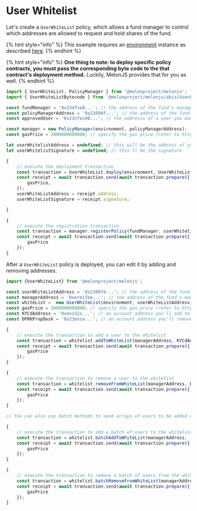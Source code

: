 # User Whitelist

Let's create a `UserWhiteList` policy, which allows a fund manager to control which addresses are allowed to request and hold shares of the fund.

{% hint style="info" %}
This example requires an [environment](../../building-blocks/environment/) instance as described [here](../../building-blocks/environment/).
{% endhint %}

{% hint style="info" %}
**One thing to note: to deploy specific policy contracts, you must pass the corresponding byte code to the that contract's deployment method.** Luckily, MelonJS provides that for you as well.
{% endhint %}

```javascript
import { UserWhiteList, PolicyManager } from '@melonproject/melonjs';
import { UserWhiteListBytecode } from '@melonproject/melonjs/abis/UserWhitelist.bin';

const fundManager = '0x234fse8...'; // the address of the fund's manager 
const policyManagerAddress = '0x23890f...'; // the address of the fund's PolicyManger contract
const approvedUser = '0x23nfes98...'; // the addresss of a user you want on the whiteLis

const manager = new PolicyManager(environment, policyManagerAddress);
const gasPrice = 2000000000000; // specify the gas price (refer to http://ethgasstation.info/).

let userWhitelistAddress = undefined; // this will be the address of your newly-deployed max positions contract
let userWhitelistSignature = undefined; // this'll be the signature

{
    // execute the deployment transaction
    const transaction = UserWhiteList.deploy(environment, UserWhiteListByteCode, fundManager, [approvedUser]);
    const receipt = await transaction.send(await transaction.prepare({
        gasPrice,
    });
    userWhiteListAddress = receipt.address;
    userWhiteListSignature = receipt.signature;    

}

{
    // execute the registration transaction
    const transaction = manager.registerPolicy(fundManager, userWhitelistSignature, userWhitelistAddress)
    const receipt = await transaction.send(await transaction.prepare({
        gasPrice
    });
}
```

After a `UserWhiteList` policy is deployed, you can edit it by adding and removing addresses.

```javascript
import {UserWhiteList} from '@melonproject/melonjs';

const userWhiteListAddress = '0x2309fd...'; // the address of the fund's UserWhiteList
const managerAddress = '0xermifoe...'; // the address of the fund's manager
const whiteList =  new UserWhiteList(environment, userWhiteListAddress)
const gasPrice = 2000000000000; // specify the gas price (refer to http://ethgasstation.info/).
const KYCdAddress = '0xens32s...'; // an account address you'll add to the list
const DPRKPropDesk = '0x23enso...'; // an account address you'll remove from the list

{
    // execute the transaction to add a user to the whitelist
    const transaction = whitelist.addToWhiteList(managerAddress, KYCdAddress);
    const receipt = await transaction.send(await transaction.prepare({
        gasPrice
    });
}

{
    // execute the transaction to remove a user to the whitelist
    const transaction = whitelist.removeFromWhiteList(managerAddress, DPRKPropDesk);
    const receipt = await transaction.send(await transaction.prepare({
        gasPrice
    });
}

// You can also use batch methods to send arrays of users to be added or removed

{
    // execute the transaction to add a batch of users to the whitelist
    const transaction = whitelist.batchAddToWhiteList(managerAddress, [KYCdAddress, another address, another address, another address]);
    const receipt = await transaction.send(await transaction.prepare({
        gasPrice
    });
}

{
    // execute the transaction to remove a batch of users from the whitelist
    const transaction = whitelist.batchRemoveFromWhiteList(managerAddress, [DPRKPropDesk, moreAddresses, OFAC, etc]);
    const receipt = await transaction.send(await transaction.prepare({
        gasPrice
    });
}
```

